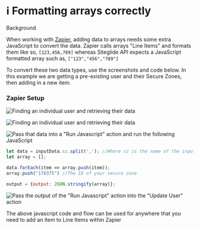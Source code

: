 # ℹ️ Formatting arrays correctly

Background

When working with [Zapier](https://help.siteglide.com/article/292-zapier-getting-started), adding data to arrays needs some extra JavaScript to convert the data. Zapier calls arrays "Line Items" and formats them like so, `[123,456,789]` whereas Siteglide API expects a JavaScript formatted array such as, `["123","456","789"]`

To convert these two data types, use the screenshots and code below. In this example we are getting a pre-existing user and their Secure Zones, then adding in a new item.

### Zapier Setup

![Finding an individual user and retrieving their data](<../../.gitbook/assets/archbee\_uploads/-AMxd0CRDYGkCslIGDgoD\_Screen Shot 2021-01-07 at 21.05.08.png>)

![Finding an individual user and retrieving their data](../../.gitbook/assets/archbee\_uploads/-AM)

![Pass that data into a "Run Javascript" action and run the following JavaScript](<../../.gitbook/assets/archbee\_uploads/-AMxd0CRDYGkCslIGDgoD\_Screen Shot 2021-01-07 at 21.05.08.png>)

```javascript
let data = inputData.sz.split(','); //Where sz is the name of the input data you picked above
let array = [];

data.forEach(item => array.push(item));
array.push("178375") //The ID of your secure zone

output = {output: JSON.stringify(array)};
```

![Pass the output of the "Run Javascript" action into the "Update User" action](<../../.gitbook/assets/archbee\_uploads/z3nHyi\_3lNBW4Mbcl5b2n\_Screen Shot 2021-01-07 at 21.10.16.png>)

The above javascript code and flow can be used for anywhere that you need to add an item to Line Items within Zapier
